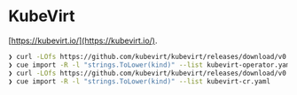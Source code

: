 # KubeVirt

[https://kubevirt.io/](https://kubevirt.io/).

```sh
❯ curl -LOfs https://github.com/kubevirt/kubevirt/releases/download/v0.59.0/kubevirt-operator.yaml
❯ cue import -R -l "strings.ToLower(kind)" --list kubevirt-operator.yaml
❯ curl -LOfs https://github.com/kubevirt/kubevirt/releases/download/v0.59.0/kubevirt-cr.yaml
❯ cue import -R -l "strings.ToLower(kind)" --list kubevirt-cr.yaml
```
